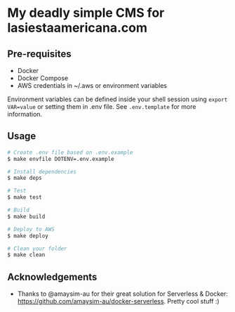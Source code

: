 # My deadly simple CMS for lasiestaamericana.com

## Pre-requisites

- Docker
- Docker Compose
- AWS credentials in ~/.aws or environment variables
  
Environment variables can be defined inside your shell session using `export VAR=value` or setting them in .env file. See `.env.template` for more information.

## Usage

```bash
# Create .env file based on .env.example
$ make envfile DOTENV=.env.example

# Install dependencies
$ make deps

# Test
$ make test

# Build
$ make build

# Deploy to AWS
$ make deploy

# Clean your folder
$ make clean
```

## Acknowledgements

- Thanks to @amaysim-au for their great solution for Serverless & Docker: https://github.com/amaysim-au/docker-serverless. Pretty cool stuff :)